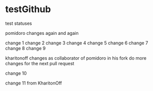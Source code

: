 testGithub
==========

test statuses

pomidoro changes again and again

change 1
change 2
change 3
change 4
change 5
change 6
change 7
change 8
change 9

kharitonoff changes as collaborator of pomidoro in his fork
do more changes for the next pull request

change 10

change 11 from KharitonOff

